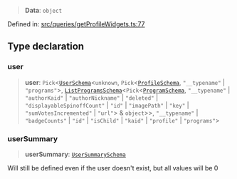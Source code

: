 > **Data**: `object`

Defined in: [src/queries/getProfileWidgets.ts:77](https://github.com/bhavjitChauhan/khan-api/blob/67d30ab4498111952301bcaddbef9a132bf75105/src/queries/getProfileWidgets.ts#L77)

## Type declaration

### user

> **user**: `Pick`\<[`UserSchema`](api/interfaces%5CUserSchema.md)\<`unknown`, `Pick`\<[`ProfileSchema`](api/interfaces%5CProfileSchema.md), `"__typename"` \| `"programs"`\>, [`ListProgramsSchema`](api/interfaces%5CListProgramsSchema.md)\<`Pick`\<[`ProgramSchema`](api/interfaces%5CProgramSchema.md), `"__typename"` \| `"authorKaid"` \| `"authorNickname"` \| `"deleted"` \| `"displayableSpinoffCount"` \| `"id"` \| `"imagePath"` \| `"key"` \| `"sumVotesIncremented"` \| `"url"`\> & `object`\>\>, `"__typename"` \| `"badgeCounts"` \| `"id"` \| `"isChild"` \| `"kaid"` \| `"profile"` \| `"programs"`\>

### userSummary

> **userSummary**: [`UserSummarySchema`](api/interfaces%5CUserSummarySchema.md)

Will still be defined even if the user doesn't exist, but all values will be 0
